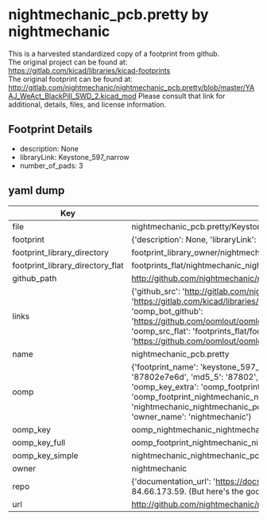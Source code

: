 # nightmechanic_pcb.pretty by nightmechanic  
This is a harvested standardized copy of a footprint from github.  
The original project can be found at:  
https://gitlab.com/kicad/libraries/kicad-footprints  
The original footprint can be found at:
http://gitlab.com/nightmechanic/nightmechanic_pcb.pretty/blob/master/YAAJ_WeAct_BlackPill_SWD_2.kicad_mod
Please consult that link for additional, details, files, and license information.  
## Footprint Details
* description: None  
* libraryLink: Keystone_597_narrow  
* number_of_pads: 3  
## yaml dump  
| Key | Value |  
| --- | --- |  
| file | nightmechanic_pcb.pretty/Keystone_597_narrow.kicad_mod |  
| footprint | {'description': None, 'libraryLink': 'Keystone_597_narrow', 'number_of_pads': 3} |  
| footprint_library_directory | footprint_library_owner/nightmechanic_nightmechanic_pcb.pretty |  
| footprint_library_directory_flat | footprints_flat/nightmechanic_nightmechanic_pcb_keystone_597_narrow/working |  
| github_path | http://github.com/nightmechanic/nightmechanic_pcb.pretty/blob/master/Keystone_597_narrow.kicad_mod |  
| links | {'github_src': 'http://gitlab.com/nightmechanic/nightmechanic_pcb.pretty/blob/master/YAAJ_WeAct_BlackPill_SWD_2.kicad_mod', 'github_src_repo': 'https://gitlab.com/kicad/libraries/kicad-footprints', 'oomp_bot': 'footprints/nightmechanic_nightmechanic_pcb_keystone_597_narrow/working', 'oomp_bot_github': 'https://github.com/oomlout/oomlout_oomp_footprint_bot/tree/main/footprints/nightmechanic_nightmechanic_pcb_keystone_597_narrow/working', 'oomp_src_flat': 'footprints_flat/footprints_flat/nightmechanic_nightmechanic_pcb_keystone_597_narrow/working', 'oomp_src_flat_github': 'https://github.com/oomlout/oomlout_oomp_footprint_src/tree/main/footprints_flat/nightmechanic_nightmechanic_pcb_keystone_597_narrow/working'} |  
| name | nightmechanic_pcb.pretty |  
| oomp | {'footprint_name': 'keystone_597_narrow', 'library_name': 'nightmechanic_pcb', 'md5': '87802e7e6d274cb4ee301d2263aded41', 'md5_10': '87802e7e6d', 'md5_5': '87802', 'md5_6': '87802e', 'oomp_key': 'oomp_nightmechanic_nightmechanic_pcb_keystone_597_narrow', 'oomp_key_extra': 'oomp_footprint_nightmechanic_nightmechanic_pcb_keystone_597_narrow', 'oomp_key_full': 'oomp_footprint_nightmechanic_nightmechanic_pcb_keystone_597_narrow_87802e', 'oomp_key_simple': 'nightmechanic_nightmechanic_pcb_keystone_597_narrow', 'original_filename': 'nightmechanic_pcb.pretty/Keystone_597_narrow.kicad_mod', 'owner_name': 'nightmechanic'} |  
| oomp_key | oomp_nightmechanic_nightmechanic_pcb_keystone_597_narrow |  
| oomp_key_full | oomp_footprint_nightmechanic_nightmechanic_pcb_keystone_597_narrow |  
| oomp_key_simple | nightmechanic_nightmechanic_pcb_keystone_597_narrow |  
| owner | nightmechanic |  
| repo | {'documentation_url': 'https://docs.github.com/rest/overview/resources-in-the-rest-api#rate-limiting', 'message': "API rate limit exceeded for 84.66.173.59. (But here's the good news: Authenticated requests get a higher rate limit. Check out the documentation for more details.)"} |  
| url | http://github.com/nightmechanic/nightmechanic_pcb.pretty |  

